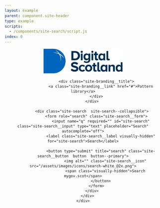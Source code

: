 ```yaml
---
layout: example
parent: component.site-header
type: example
scripts:
  - /components/site-search/script.js
index: 0
---
```


<header class="site-header" role="banner">
    <div class="wrapper">
        <div class="site-header__content">
            <div class="site-header__branding  site-branding">
                <a class="site-branding__logo  site-branding__link" href="/">
                    <img class="site-branding__logo-image" src="/assets/patternlib/images/logos/digital-scotland.svg" alt="Digital Scotland">
                </a>

                <div class="site-branding__title">
                    <a class="site-branding__link" href="#">Pattern library</a>
                </div>
            </div>

            <div class="site-search  site-search--collapsible">
                <form role="search" class="site-search__form">
                    <input name="q" required="" id="site-search" class="site-search__input" type="text" placeholder="Search" autocomplete="off">
                    <label class="site-search__label visually-hidden" for="site-search">Search</label>

                    <button type="submit" title="search" class="site-search__button  button  button--primary">
                        <img alt="" class="site-search__icon" src="/assets/images/icons/search-white_@2x.png">
                        <span class="visually-hidden">Search mygov.scot</span>
                    </button>
                </form>
            </div>
        </div>
    </div>
</header>
